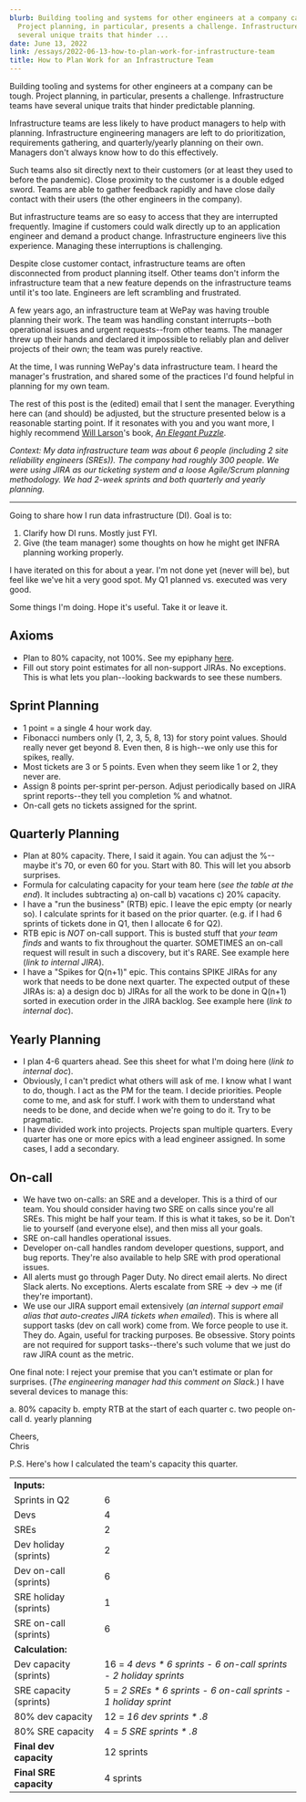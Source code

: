 ```yaml
---
blurb: Building tooling and systems for other engineers at a company can be tough.
  Project planning, in particular, presents a challenge. Infrastructure teams have
  several unique traits that hinder ...
date: June 13, 2022
link: /essays/2022-06-13-how-to-plan-work-for-infrastructure-team
title: How to Plan Work for an Infrastructure Team
---
```


Building tooling and systems for other engineers at a company can be tough. Project planning, in particular, presents a challenge. Infrastructure teams have several unique traits that hinder predictable planning.

Infrastructure teams are less likely to have product managers to help with planning. Infrastructure engineering managers are left to do prioritization, requirements gathering, and quarterly/yearly planning on their own. Managers don't always know how to do this effectively.

Such teams also sit directly next to their customers (or at least they used to before the pandemic). Close proximity to the customer is a double edged sword. Teams are able to gather feedback rapidly and have close daily contact with their users (the other engineers in the company).

But infrastructure teams are so easy to access that they are interrupted frequently. Imagine if customers could walk directly up to an application engineer and demand a product change. Infrastructure engineers live this experience. Managing these interruptions is challenging.

Despite close customer contact, infrastructure teams are often disconnected from product planning itself. Other teams don't inform the infrastructure team that a new feature depends on the infrastructure teams until it's too late. Engineers are left scrambling and frustrated.

A few years ago, an infrastructure team at WePay was having trouble planning their work. The team was handling constant interrupts--both operational issues and urgent requests--from other teams. The manager threw up their hands and declared it impossible to reliably plan and deliver projects of their own; the team was purely reactive.

At the time, I was running WePay's data infrastructure team. I heard the manager's frustration, and shared some of the practices I'd found helpful in planning for my own team.

The rest of this post is the (edited) email that I sent the manager. Everything here can (and should) be adjusted, but the structure presented below is a reasonable starting point. If it resonates with you and you want more, I highly recommend [Will Larson](https://lethain.com/)'s book, [_An Elegant Puzzle_](https://www.amazon.com/dp/B07QYCHJ7V).

_Context: My data infrastructure team was about 6 people (including 2 site reliability engineers (SREs)). The company had roughly 300 people. We were using JIRA as our ticketing system and a loose Agile/Scrum planning methodology. We had 2-week sprints and both quarterly and yearly planning._

---

Going to share how I run data infrastructure (DI). Goal is to:
 
1. Clarify how DI runs. Mostly just FYI.
2. Give (the team manager) some thoughts on how he might get INFRA planning working properly.
 
I have iterated on this for about a year. I'm not done yet (never will be), but feel like we've hit a very good spot. My Q1 planned vs. executed was very good.

Some things I'm doing. Hope it's useful. Take it or leave it.

## Axioms

* Plan to 80% capacity, not 100%. See my epiphany  [here](https://twitter.com/criccomini/status/1242629436685475840).
* Fill out story point estimates for all non-support JIRAs. No exceptions. This is what lets you plan--looking backwards to see these numbers.

## Sprint Planning

* 1 point = a single 4 hour work day.
* Fibonacci numbers only (1, 2, 3, 5, 8, 13) for story point values. Should really never get beyond 8. Even then, 8 is high--we only use this for spikes, really.
* Most tickets are 3 or 5 points. Even when they seem like 1 or 2, they never are.
* Assign 8 points per-sprint per-person. Adjust periodically based on JIRA sprint reports--they tell you completion % and whatnot.
* On-call gets no tickets assigned for the sprint.

## Quarterly Planning

* Plan at 80% capacity. There, I said it again. You can adjust the %--maybe it's 70, or even 60 for you. Start with 80. This will let you absorb surprises.
* Formula for calculating capacity for your team here (_see the table at the end_). It includes subtracting a) on-call b) vacations c) 20% capacity.
* I have a "run the business" (RTB) epic. I leave the epic empty (or nearly so). I calculate sprints for it based on the prior quarter. (e.g. if I had 6 sprints of tickets done in Q1, then I allocate 6 for Q2).
* RTB epic is *NOT* on-call support. This is busted stuff that *your team finds* and wants to fix throughout the quarter. SOMETIMES an on-call request will result in such a discovery, but it's RARE. See example here (_link to internal JIRA_).
* I have a "Spikes for Q(n+1)" epic. This contains SPIKE JIRAs for any work that needs to be done next quarter. The expected output of these JIRAs is: a) a design doc b) JIRAs for all the work to be done in Q(n+1) sorted in execution order in the JIRA backlog. See example here (_link to internal doc_).

## Yearly Planning

* I plan 4-6 quarters ahead. See this sheet for what I'm doing here (_link to internal doc_).
* Obviously, I can't predict what others will ask of me. I know what I want to do, though. I act as the PM for the team. I decide priorities. People come to me, and ask for stuff. I work with them to understand what needs to be done, and decide when we're going to do it. Try to be pragmatic.
* I have divided work into projects. Projects span multiple quarters. Every quarter has one or more epics with a lead engineer assigned. In some cases, I add a secondary.

## On-call

* We have two on-calls: an SRE and a developer. This is a third of our team. You should consider having two SRE on calls since you're all SREs. This might be half your team. If this is what it takes, so be it. Don't lie to yourself (and everyone else), and then miss all your goals.
* SRE on-call handles operational issues.
* Developer on-call handles random developer questions, support, and bug reports. They're also available to help SRE with prod operational issues.
* All alerts must go through Pager Duty. No direct email alerts. No direct Slack alerts. No exceptions. Alerts escalate from SRE -> dev -> me (if they're important).
* We use our JIRA support email extensively (_an internal support email alias that auto-creates JIRA tickets when emailed_). This is where all support tasks (dev on call work) come from. We force people to use it. They do. Again, useful for tracking purposes. Be obsessive. Story points are not required for support tasks--there's such volume that we just do raw JIRA count as the metric.

One final note: I reject your premise that you can't estimate or plan for surprises. (_The engineering manager had this comment on Slack._) I have several devices to manage this:

a. 80% capacity
b. empty RTB at the start of each quarter
c. two people on-call
d. yearly planning
 
Cheers,\
Chris

P.S. Here's how I calculated the team's capacity this quarter.



| | |
| ----------- | ----------- |
| **Inputs:** | |
| Sprints in Q2      | 6       |
| Devs   | 4        |
| SREs   | 2        |
| Dev holiday (sprints) | 2 |
| Dev on-call (sprints) | 6 |
| SRE holiday (sprints) | 1 |
| SRE on-call (sprints) | 6 |
| **Calculation:** | |
| Dev capacity (sprints) | 16 = _4 devs * 6 sprints - 6 on-call sprints - 2 holiday sprints_ |
| SRE capacity (sprints) | 5 = _2 SREs * 6 sprints - 6 on-call sprints - 1 holiday sprint_ |
| 80% dev capacity | 12 = _16 dev sprints * .8_ |
| 80% SRE capacity | 4 = _5 SRE sprints * .8_ |
| **Final dev capacity** | 12 sprints |
| **Final SRE capacity** | 4 sprints |